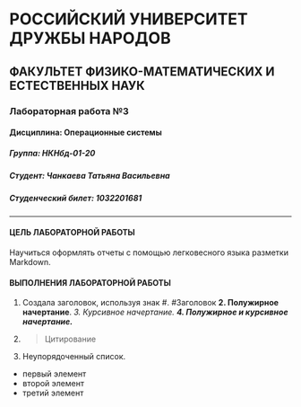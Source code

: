 # РОССИЙСКИЙ УНИВЕРСИТЕТ ДРУЖБЫ НАРОДОВ
## ФАКУЛЬТЕТ ФИЗИКО-МАТЕМАТИЧЕСКИХ И ЕСТЕСТВЕННЫХ НАУК
### Лабораторная работа №3
#### Дисциплина: Операционные системы
##### *Группа: НКНбд-01-20*
##### *Студент: Чанкаева Татьяна Васильевна*
##### *Студенческий билет: 1032201681*
 
 ****
#### **ЦЕЛЬ ЛАБОРАТОРНОЙ РАБОТЫ**
Научиться оформлять отчеты с помощью легковесного языка разметки Markdown.
#### **ВЫПОЛНЕНИЯ ЛАБОРАТОРНОЙ РАБОТЫ**

 1. Создала заголовок, используя знак #. #Заголовок
**2. Полужирное начертание**.
*3. Курсивное начертание.*
***4. Полужирное и курсивное начертание.***
5. >Цитирование
6. Неупорядоченный список.
  * первый элемент
  * второй элемент
  * третий элемент
  
